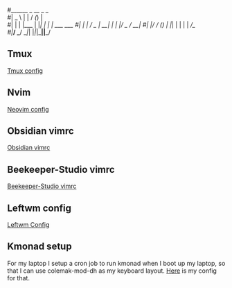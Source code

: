 #______      _    __ _ _           
#|  _  \    | |  / _(_) |          
#| | | |___ | |_| |_ _| | ___  ___ 
#| | | / _ \| __|  _| | |/ _ \/ __|
#| |/ / (_) | |_| | | | |  __/\__ \
#|___/ \___/ \__|_| |_|_|\___||___/

## Tmux
[Tmux config](https://github.com/austinwilcox/dotfiles/blob/master/.tmux.conf)

## Nvim
[Neovim config](https://github.com/austinwilcox/dotfiles/tree/master/nvim/luaConfig/lua/austinwilcox)

## Obsidian vimrc
[Obsidian vimrc](https://github.com/austinwilcox/dotfiles/blob/master/.obsidian.vimrc)

## Beekeeper-Studio vimrc
<!-- TODO: Add my beekeeper vimrc to dotfiles -->
[Beekeeper-Studio vimrc](TODO)

## Leftwm config
[Leftwm Config](https://github.com/austinwilcox/dotfiles/tree/master/leftwm)

## Kmonad setup
For my laptop I setup a cron job to run kmonad when I boot up my laptop, so that I can use colemak-mod-dh as my keyboard layout. [Here](https://github.com/austinwilcox/dotfiles/tree/master/kmonad-layouts) is my config for that.
